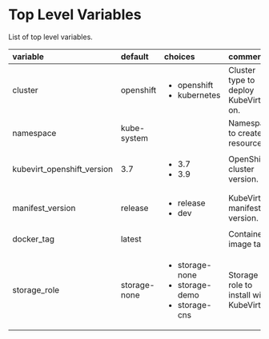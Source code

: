 # Top Level Variables

List of top level variables.

| variable       | default           |choices           | comments  |
|:-------------|:-------------|:----------|:----------|
| cluster| openshift|<ul><li>openshift</li><li>kubernetes</li></ul> |Cluster type to deploy KubeVirt on.|
| namespace|kube-system | |Namespace to create resources.|
| kubevirt_openshift_version | 3.7| <ul><li>3.7</li><li>3.9</li></ul>|OpenShift cluster version.|
|manifest_version | release|<ul><li>release</li><li>dev</li></ul>|KubeVirt manifest version.|
| docker_tag|latest| | Container image tag.|
| storage_role|storage-none|<ul><li>storage-none</li><li>storage-demo</li><li>storage-cns</li></ul>| Storage role  to install with KubeVirt.|
